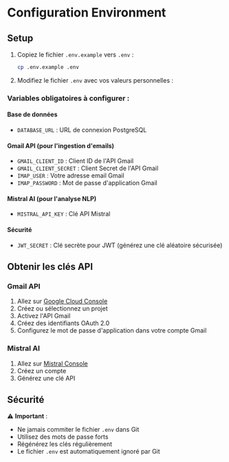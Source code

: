 # Configuration Environment

## Setup

1. Copiez le fichier `.env.example` vers `.env` :
   ```bash
   cp .env.example .env
   ```

2. Modifiez le fichier `.env` avec vos valeurs personnelles :

### Variables obligatoires à configurer :

#### Base de données
- `DATABASE_URL` : URL de connexion PostgreSQL

#### Gmail API (pour l'ingestion d'emails)
- `GMAIL_CLIENT_ID` : Client ID de l'API Gmail
- `GMAIL_CLIENT_SECRET` : Client Secret de l'API Gmail
- `IMAP_USER` : Votre adresse email Gmail
- `IMAP_PASSWORD` : Mot de passe d'application Gmail

#### Mistral AI (pour l'analyse NLP)
- `MISTRAL_API_KEY` : Clé API Mistral

#### Sécurité
- `JWT_SECRET` : Clé secrète pour JWT (générez une clé aléatoire sécurisée)

## Obtenir les clés API

### Gmail API
1. Allez sur [Google Cloud Console](https://console.cloud.google.com/)
2. Créez ou sélectionnez un projet
3. Activez l'API Gmail
4. Créez des identifiants OAuth 2.0
5. Configurez le mot de passe d'application dans votre compte Gmail

### Mistral AI
1. Allez sur [Mistral Console](https://console.mistral.ai/)
2. Créez un compte
3. Générez une clé API

## Sécurité

⚠️ **Important** : 
- Ne jamais commiter le fichier `.env` dans Git
- Utilisez des mots de passe forts
- Régénérez les clés régulièrement
- Le fichier `.env` est automatiquement ignoré par Git
